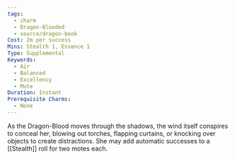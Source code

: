 ```yaml
---
tags:
  - charm
  - Dragon-Blooded
  - source/dragon-book
Cost: 2m per success
Mins: Stealth 1, Essence 1
Type: Supplemental
Keywords:
  - Air
  - Balanced
  - Excellency
  - Mute
Duration: Instant
Prerequisite Charms:
  - None
---
```

As the Dragon-Blood moves through the shadows, the wind itself conspires to conceal her, blowing out torches, flapping curtains, or knocking over objects to create distractions. She may add automatic successes to a [[Stealth]] roll for two motes each.